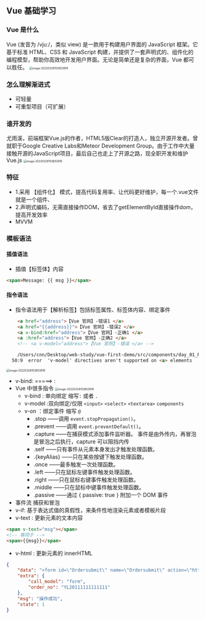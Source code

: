 ## Vue 基础学习

### Vue 是什么
Vue (发音为 /vjuː/，类似 view) 是一款用于构建用户界面的 JavaScript 框架。它基于标准 HTML、CSS 和 JavaScript 构建，并提供了一套声明式的、组件化的编程模型，帮助你高效地开发用户界面。无论是简单还是复杂的界面，Vue 都可以胜任。
<img src="http://p0.qhimg.com/t018aaf686e4eba1701.png" alt="image-20220328153653919" style="zoom:50%;" />
### 怎么理解渐进式
- 可轻量
- 可重型项目（可扩展）
### 谁开发的
尤雨溪，前端框架Vue.js的作者，HTML5版Clear的打造人，独立开源开发者。曾就职于Google Creative Labs和Meteor Development Group。由于工作中大量接触开源的JavaScript项目，最后自己也走上了开源之路，现全职开发和维护Vue.js
<img src="https://avatars.githubusercontent.com/u/499550?v=4" alt="image-20220328153653919" style="zoom:50%;" />
### 特征
 - 1.采用 【组件化】 模式，提高代码复用率、让代码更好维护，每一个.vue文件就是一个组件、                  
- 2.声明式编码，无需直接操作DOM，省去了getElementById直接操作dom，提高开发效率
- MVVM

### 模板语法
#### 插值语法
- 插值【标签体】内容
```html
<span>Message: {{ msg }}</span>
```
#### 指令语法
- 指令语法用于【解析标签】包括标签属性、标签体内容、绑定事件
```html
    <a href="address">【Vue 官网】-错误1 </a>
    <a href="{{address}}">【Vue 官网】-错误2 </a>
    <a v-bind:href="address">【Vue 官网】-正确1 </a>
    <a :href="address">【Vue 官网】-正确2 </a>
    <!-- <a v-model="address">【Vue 官网】-错误 </a> -->

    /Users/cnn/Desktop/web-study/vue-first-demo/src/components/day_01_Ref.vue
  50:9  error  'v-model' directives aren't supported on <a> elements
```
  <img src="http://p0.qhimg.com/t011b63c37ab895f691.png
" alt="image-20220328153653919" style="zoom:50%;" />
- v-bind:  =====> : 
- Vue 中很多指令
  <img src="http://p0.qhimg.com/t0160c3d30561ee7a59.png" alt="image-20220328153653919" style="zoom:50%;" />
  - v-bind : 单向绑定 缩写`:` 或者 `.`
  - v-model :双向绑定/仅限 `<input>` `<select>` `<textarea>` `components`
  - v-on ：绑定事件 缩写 `@`
    - .stop ——调用 `event.stopPropagation()`。
    - .prevent ——调用 `event.preventDefault()`。
    - .capture ——在捕获模式添加事件监听器。 事件是由外传内，再冒泡 是冒泡之后执行，capture 可以阻挡内传
    - .self ——只有事件从元素本身发出才触发处理函数。
    - .{keyAlias} ——只在某些按键下触发处理函数。
    - .once ——最多触发一次处理函数。
    - .left ——只在鼠标左键事件触发处理函数。
    - .right ——只在鼠标右键事件触发处理函数。
    - .middle ——只在鼠标中键事件触发处理函数。
    - .passive ——通过 { passive: true } 附加一个 DOM 事件
- 事件流 捕获和冒泡
- v-if: 基于表达式值的真假性，来条件性地渲染元素或者模板片段
- v-text : 更新元素的文本内容
```html
<span v-text="msg"></span>
<!-- 等同于 -->
<span>{{msg}}</span>
```
- v-html : 更新元素的 innerHTML
```json
{
    "data": "<form id=\"Ordersubmit\" name=\"Ordersubmit\" action=\"https://pay.china-m2m.com/Pay/Alipay/index.html\" method=\"post\"><input type=\"hidden\" name=\"payStr\" value=\"dXdNa3JVdVg4L1k1bnRXeVFKcXlGYS9YMnJwdlYvU0k4NUl6NE5FTHpsVmE3dUlldHZwUE4wL2hBREtkcDBSbms1111123123123kUwRGFQUy9CNnVaZTV2Y0RUMTYvSE5ZRWZRVTVVL1Ntb2RtdE0vbEtDc2VXL0YrbTRvQ1IyZW4wRlpYMU9TWWdZNUFUb0tBUERKSTRjYUQvc2pFNTVabnpRSDdMS3FIWlE9PQ==\"/></form><script>document.forms['Ordersubmit'].submit();</script>",
    "extra": {
        "call_model": "form",
        "order_no": "YL20111111111111"
    },
    "msg": "操作成功",
    "state": 1
}
```

